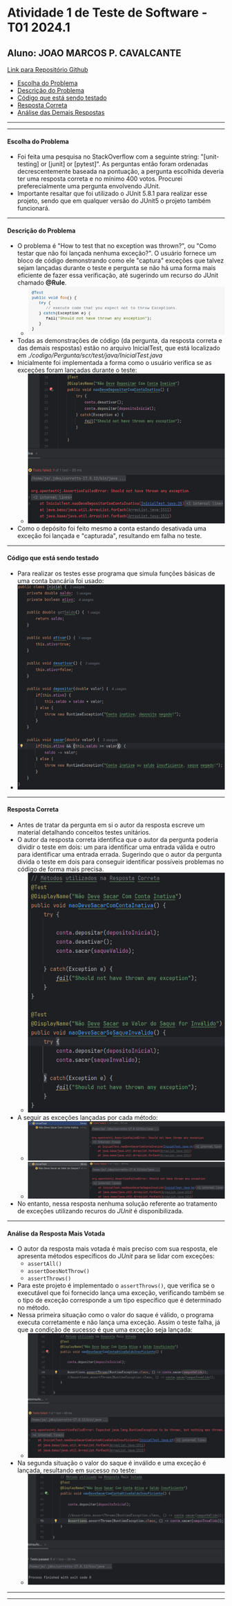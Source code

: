 # Atividade 1 de Teste de Software - T01 2024.1
## Aluno: JOAO MARCOS P. CAVALCANTE
[Link para Repositório Github](https://github.com/JoaoMarcosPC/Teste_Software_2024_Cavalcante_Joao)

- [Escolha do Problema](#escolha-do-problema)
- [Descrição do Problema](#descrição-do-problema)
- [Código que está sendo testado](#código-que-está-sendo-testado)
- [Resposta Correta](#resposta-correta)
- [Análise das Demais Respostas](#análise-das-demais-respostas)
---
---
#### Escolha do Problema
- Foi feita uma pesquisa no StackOverflow com a seguinte string: "[unit-testing] or [junit] or [pytest]". As perguntas então foram ordenadas decrescentemente baseada na pontuação, a pergunta escolhida deveria ter uma resposta correta e no mínimo 400 votos. Procurei preferecialmente uma pergunta envolvendo JUnit.
- Importante resaltar que foi utilizado o JUnit 5.8.1 para realizar esse projeto, sendo que em qualquer versão do JUnit5 o projeto também funcionará.
---

#### Descrição do Problema
- O problema é "How to test that no exception was thrown?", ou "Como testar que não foi lançada nenhuma exceção?". O usuário fornece um bloco de código demonstrando como ele "captura" exceções que talvez sejam lançadas durante o teste e pergunta se não há uma forma mais eficiente de fazer essa verificação, até sugerindo um recurso do JUnit chamado **@Rule**. 
    - ![](./img/codigo_pergunta.png)
- Todas as demonstrações de código (da pergunta, da resposta correta e das demais respostas) estão no arquivo InicialTest, que está localizado em *./codigo/Pergunta/scr/test/java/InicialTest.java*
- Inicialmente foi implementada a forma como o usuário verifica se as exceções foram lançadas durante o teste:
    - ![](./img/metodo_pergunta.png)
- Como o depósito foi feito mesmo a conta estando desativada uma exceção foi lançada e "capturada", resultando em falha no teste.
---

#### Código que está sendo testado
- Para realizar os testes esse programa que simula funções básicas de uma conta bancária foi usado:
- ![](./img/codigo_fonte.png)
----

#### Resposta Correta
- Antes de tratar da pergunta em si o autor da resposta escreve um material detalhando conceitos testes unitários.
- O autor da resposta correta identifica que o autor da pergunta poderia dividir o teste em dois: um para identificar uma entrada válida e outro para identificar uma entrada errada. Sugerindo que o autor da pergunta divida o teste em dois para conseguir identificar possíveis problemas no código de forma mais precisa.
    - ![](./img/metodos_resposta_correta.png)
- A seguir as exceções lançadas por cada método:
    - ![](./img/erro_resposta_certa_1.png)
    - ![](./img/erro_resposta_certa_2.png)
- No entanto, nessa resposta nenhuma solução referente ao tratamento de exceções utilizando recuros do *JUnit* é disponibilizada.
---

#### Análise da Resposta Mais Votada
- O autor da resposta mais votada é mais preciso com sua resposta, ele apresenta métodos específicos do *JUnit* para se lidar com exceções:
    - `assertAll()`
    - `assertDoesNotThrow()`
    - `assertThrows()`
- Para este projeto é implementado o `assertThrows()`, que verifica se o executável que foi fornecido lança uma exceção, verificando também se o tipo de exceção corresponde a um tipo específico que é determinado no método.
- Nessa primeira situação como o valor do saque é válido, o programa executa corretamente e não lança uma exceção. Assim o teste falha, já que a condição de sucesso é que uma exceção seja lançada:
    - ![](./img/resposta_votada_1.png)
- Na segunda situação o valor do saque é inválido e uma exceção é lançada, resultando em sucesso no teste:
    - ![](./img/resposta_votada_2.png)
---
---